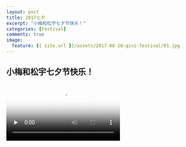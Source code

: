 ```yaml
---
layout: post
title: 2017七夕
excerpt: "小梅和松宇七夕节快乐！"
categories: [Festival]
comments: true
image:
  feature: {{ site.url }}/assets/2017-08-28-qixi-festival/01.jpg
---
```


## 小梅和松宇七夕节快乐！

<video id="video" controls="" preload="none" poster="{{ site.url }}/assets/2017-08-28-qixi-festival/01.jpg">
      <source id="mp4" src="{{ site.url }}/assets/2017-08-28-qixi-festival/the-memory-of-meiyu.mp4" type="video/mp4">
      <p>Your user agent does not support the HTML5 Video element.</p>
</video>
